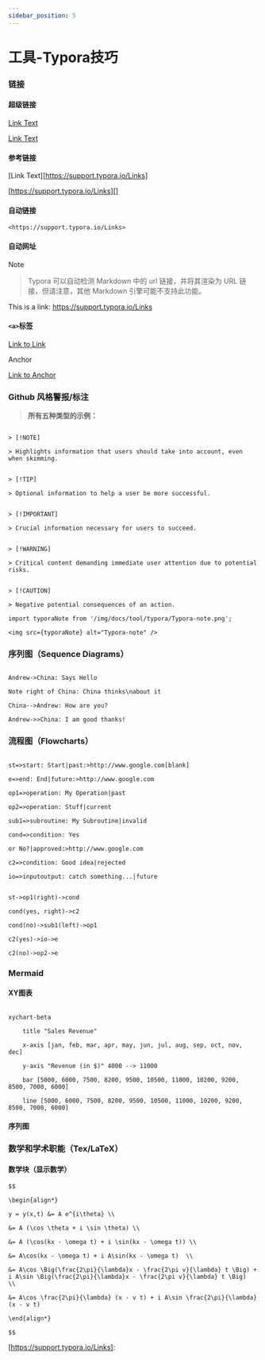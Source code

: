 ```yaml
---
sidebar_position: 5
---
```


# 工具-Typora技巧

### 链接


#### 超级链接


[Link Text](https://support.typora.io/Links/) 


[Link Text](https://support.typora.io/Links/ "optional title")


#### 参考链接


[Link Text][https://support.typora.io/Links]


[Ref]: https://support.typora.io/Links	"optional title"




[https://support.typora.io/Links][]


[Ref]: https://support.typora.io/Links


#### 自动链接


`<https://support.typora.io/Links>`


#### 自动网址


> [!note]

>

> Typora 可以自动检测 Markdown 中的 url 链接，并将其渲染为 URL 链接，但请注意，其他 Markdown 引擎可能不支持此功能。


This is a link: https://support.typora.io/Links


#### `<a>`标签


<a href="https://support.typora.io/Links" target="__blank">Link to Link</a>


<a name="anchor">Anchor</a> 


<a href="#anchor">Link to Anchor</a>


### Github 风格警报/标注


> **所有五种类型的示例：**


```gfm

> [!NOTE]  

> Highlights information that users should take into account, even when skimming.


> [!TIP]

> Optional information to help a user be more successful.


> [!IMPORTANT]  

> Crucial information necessary for users to succeed.


> [!WARNING]  

> Critical content demanding immediate user attention due to potential risks.


> [!CAUTION]

> Negative potential consequences of an action.

```

```mdx-code-block
import typoraNote from '/img/docs/tool/typora/Typora-note.png';

<img src={typoraNote} alt="Typora-note" />
```


### 序列图（Sequence Diagrams）


[序列图]: https://bramp.github.io/js-sequence-diagrams/


```sequence

Andrew->China: Says Hello

Note right of China: China thinks\nabout it

China-->Andrew: How are you?

Andrew->>China: I am good thanks!

```


### 流程图（Flowcharts）


[流程图]:https://flowchart.js.org/


```flow

st=>start: Start|past:>http://www.google.com[blank]

e=>end: End|future:>http://www.google.com

op1=>operation: My Operation|past

op2=>operation: Stuff|current

sub1=>subroutine: My Subroutine|invalid

cond=>condition: Yes

or No?|approved:>http://www.google.com

c2=>condition: Good idea|rejected

io=>inputoutput: catch something...|future


st->op1(right)->cond

cond(yes, right)->c2

cond(no)->sub1(left)->op1

c2(yes)->io->e

c2(no)->op2->e

```


### Mermaid


[Mermaid]:https://mermaid.js.org/#/


#### XY图表


[XY图表]: https://mermaid.js.org/syntax/xyChart.html


```mermaid

xychart-beta

    title "Sales Revenue"

    x-axis [jan, feb, mar, apr, may, jun, jul, aug, sep, oct, nov, dec]

    y-axis "Revenue (in $)" 4000 --> 11000

    bar [5000, 6000, 7500, 8200, 9500, 10500, 11000, 10200, 9200, 8500, 7000, 6000]

    line [5000, 6000, 7500, 8200, 9500, 10500, 11000, 10200, 9200, 8500, 7000, 6000]

```


#### 序列图


### 数学和学术职能（Tex/LaTeX）


[数学和学术职能]:https://support.typora.io/Math/


#### 数学块（显示数学）

```
$$

\begin{align*}

y = y(x,t) &= A e^{i\theta} \\

&= A (\cos \theta + i \sin \theta) \\

&= A (\cos(kx - \omega t) + i \sin(kx - \omega t)) \\

&= A\cos(kx - \omega t) + i A\sin(kx - \omega t)  \\

&= A\cos \Big(\frac{2\pi}{\lambda}x - \frac{2\pi v}{\lambda} t \Big) + i A\sin \Big(\frac{2\pi}{\lambda}x - \frac{2\pi v}{\lambda} t \Big)  \\

&= A\cos \frac{2\pi}{\lambda} (x - v t) + i A\sin \frac{2\pi}{\lambda} (x - v t)

\end{align*}

$$
```


[https://support.typora.io/Links]: 
